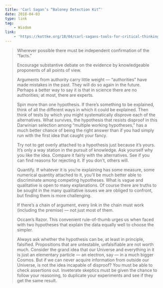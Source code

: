 ```yaml
---
title: 'Carl Sagan’s “Baloney Detection Kit”'
date: 2018-04-03
type: link
tag:
    - Wisdom
link:
    - 'https://kottke.org/18/04/carl-sagans-tools-for-critical-thinking-and-detecting-bullshit'
---
```

> Wherever possible there must be independent confirmation of the “facts.”
> 
> Encourage substantive debate on the evidence by knowledgeable proponents of all points of view.
> 
> Arguments from authority carry little weight — “authorities” have made mistakes in the past. They will do so again in the future. Perhaps a better way to say it is that in science there are no authorities; at most, there are experts.
> 
> Spin more than one hypothesis. If there’s something to be explained, think of all the different ways in which it could be explained. Then think of tests by which you might systematically disprove each of the alternatives. What survives, the hypothesis that resists disproof in this Darwinian selection among “multiple working hypotheses,” has a much better chance of being the right answer than if you had simply run with the first idea that caught your fancy.
> 
> Try not to get overly attached to a hypothesis just because it’s yours. It’s only a way station in the pursuit of knowledge. Ask yourself why you like the idea. Compare it fairly with the alternatives. See if you can find reasons for rejecting it. If you don’t, others will.
> 
> Quantify. If whatever it is you’re explaining has some measure, some numerical quantity attached to it, you’ll be much better able to discriminate among competing hypotheses. What is vague and qualitative is open to many explanations. Of course there are truths to be sought in the many qualitative issues we are obliged to confront, but finding them is more challenging.
> 
> If there’s a chain of argument, every link in the chain must work (including the premise) — not just most of them.
> 
> Occam’s Razor. This convenient rule-of-thumb urges us when faced with two hypotheses that explain the data equally well to choose the simpler.
> 
> Always ask whether the hypothesis can be, at least in principle, falsified. Propositions that are untestable, unfalsifiable are not worth much. Consider the grand idea that our Universe and everything in it is just an elementary particle — an electron, say — in a much bigger Cosmos. But if we can never acquire information from outside our Universe, is not the idea incapable of disproof? You must be able to check assertions out. Inveterate skeptics must be given the chance to follow your reasoning, to duplicate your experiments and see if they get the same result.